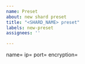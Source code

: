 ```yaml
---
name: Preset
about: new shard preset
title: "<SHARD_NAME> preset"
labels: new-preset
assignees: ''

---
```


name=
ip=
port=
encryption=
